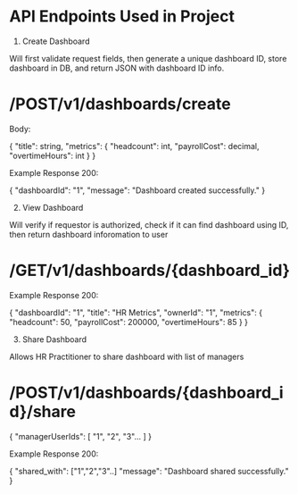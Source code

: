 # API Endpoints Used in Project

1. Create Dashboard

Will first validate request fields, then generate a unique dashboard ID, store dashboard in DB, and return JSON with dashboard ID info.

# /POST/v1/dashboards/create

Body:

{
  "title": string,
  "metrics": {
    "headcount": int,
    "payrollCost": decimal,
    "overtimeHours": int
  }
}


Example Response 200:

{
  "dashboardId": "1",
  "message": "Dashboard created successfully."
}


2. View Dashboard

Will verify if requestor is authorized, check if it can find dashboard using ID, then return dashboard inforomation to user
# /GET/v1/dashboards/{dashboard_id}


Example Response 200:

{
  "dashboardId": "1",
  "title": "HR Metrics",
  "ownerId": "1",
  "metrics": {
    "headcount": 50,
    "payrollCost": 200000,
    "overtimeHours": 85
  }
}


3. Share Dashboard

Allows HR Practitioner to share dashboard with list of managers

# /POST/v1/dashboards/{dashboard_id}/share

{
  "managerUserIds": [
    "1",
    "2",
    "3"...
  ]
}

Example Response 200:

{
  "shared_with": ["1","2","3"..]
  "message": "Dashboard shared successfully."
}



